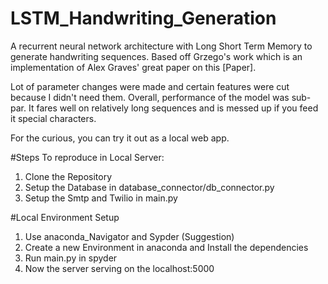 # LSTM_Handwriting_Generation

A recurrent neural network architecture with Long Short Term Memory to generate handwriting sequences. Based off Grzego's work which is an implementation of Alex Graves' great paper on this [Paper].

Lot of parameter changes were made and certain features were cut because I didn't need them. Overall, performance of the model was sub-par. It fares well on relatively long sequences and is messed up if you feed it special characters.

For the curious, you can try it out as a local web app.

#Steps To reproduce in Local Server:

1. Clone the Repository 
2. Setup the Database in database_connector/db_connector.py
3. Setup the Smtp and Twilio in main.py


#Local Environment Setup 

1. Use anaconda_Navigator and Sypder (Suggestion)
2. Create a new Environment in anaconda and Install the dependencies
3. Run main.py in spyder
4. Now the server serving on the localhost:5000
